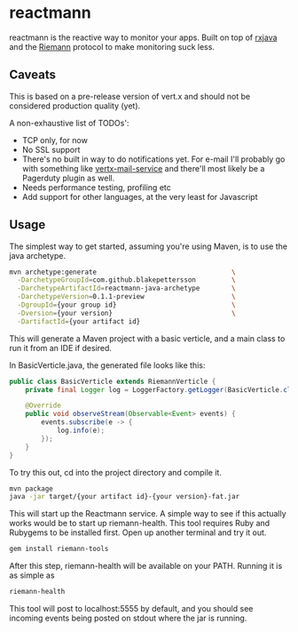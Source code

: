 reactmann
========

reactmann is the reactive way to monitor your apps. Built on top of [rxjava] and the [Riemann] protocol to make monitoring suck less.

Caveats
--------------

This is based on a pre-release version of vert.x and should not be considered production quality (yet).

A non-exhaustive list of TODOs':

* TCP only, for now
* No SSL support
* There's no built in way to do notifications yet. For e-mail I'll probably go with something like [vertx-mail-service](https://github.com/vert-x3/vertx-mail-service)
and there'll most likely be a Pagerduty plugin as well.
* Needs performance testing, profiling etc
* Add support for other languages, at the very least for Javascript

Usage
--------------

The simplest way to get started, assuming you're using Maven, is to use the java archetype.

```sh
mvn archetype:generate                                  \
  -DarchetypeGroupId=com.github.blakepettersson         \
  -DarchetypeArtifactId=reactmann-java-archetype        \
  -DarchetypeVersion=0.1.1-preview                      \
  -DgroupId={your group id}                             \
  -Dversion={your version}                              \
  -DartifactId={your artifact id}
```

This will generate a Maven project with a basic verticle, and a main class to run it from an IDE if desired.

In BasicVerticle.java, the generated file looks like this:

```java
public class BasicVerticle extends RiemannVerticle {
    private final Logger log = LoggerFactory.getLogger(BasicVerticle.class);

    @Override
    public void observeStream(Observable<Event> events) {
        events.subscribe(e -> {
            log.info(e);
        });
    }
}
```

To try this out, cd into the project directory and compile it.

```sh
mvn package
java -jar target/{your artifact id}-{your version}-fat.jar
```

This will start up the Reactmann service. A simple way to see if this actually works would be to start up riemann-health.
This tool requires Ruby and Rubygems to be installed first. Open up another terminal and try it out.

```sh
gem install riemann-tools
```

After this step, riemann-health will be available on your PATH. Running it is as simple as

```sh
riemann-health
```

This tool will post to localhost:5555 by default, and you should see incoming events being posted on stdout where the jar is running.

[Riemann]:http://riemann.io
[rxjava]:https://github.com/ReactiveX/RxJava